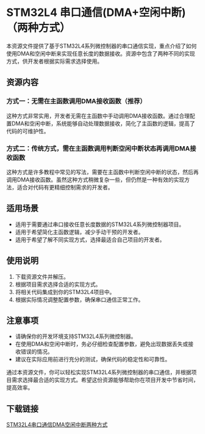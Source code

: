 # STM32L4 串口通信(DMA+空闲中断)（两种方式）

本资源文件提供了基于STM32L4系列微控制器的串口通信实现，重点介绍了如何使用DMA和空闲中断来实现任意长度的数据接收。资源中包含了两种不同的实现方式，供开发者根据实际需求选择使用。

## 资源内容

### 方式一：无需在主函数调用DMA接收函数（推荐）

这种方式非常实用，开发者无需在主函数中手动调用DMA接收函数。通过合理配置DMA和空闲中断，系统能够自动处理数据接收，简化了主函数的逻辑，提高了代码的可维护性。

### 方式二：传统方式，需在主函数调用判断空闲中断状态再调用DMA接收函数

这种方式是许多教程中常见的写法，需要在主函数中判断空闲中断的状态，然后再调用DMA接收函数。虽然这种方式稍微复杂一些，但仍然是一种有效的实现方法，适合对代码有更精细控制需求的开发者。

## 适用场景

- 适用于需要通过串口接收任意长度数据的STM32L4系列微控制器项目。
- 适用于希望简化主函数逻辑，减少手动干预的开发者。
- 适用于希望了解不同实现方式，选择最适合自己项目的开发者。

## 使用说明

1. 下载资源文件并解压。
2. 根据项目需求选择合适的实现方式。
3. 将相关代码集成到你的STM32L4项目中。
4. 根据实际情况调整配置参数，确保串口通信正常工作。

## 注意事项

- 请确保你的开发环境支持STM32L4系列微控制器。
- 在使用DMA和空闲中断时，务必仔细检查配置参数，避免出现数据丢失或接收错误的情况。
- 建议在实际应用前进行充分的测试，确保代码的稳定性和可靠性。

通过本资源文件，你可以轻松实现STM32L4系列微控制器的串口通信，并根据项目需求选择最合适的实现方式。希望这份资源能够帮助你在项目开发中节省时间，提高效率。

## 下载链接

[STM32L4串口通信DMA空闲中断两种方式](https://pan.quark.cn/s/dfc5b3d3ce18)